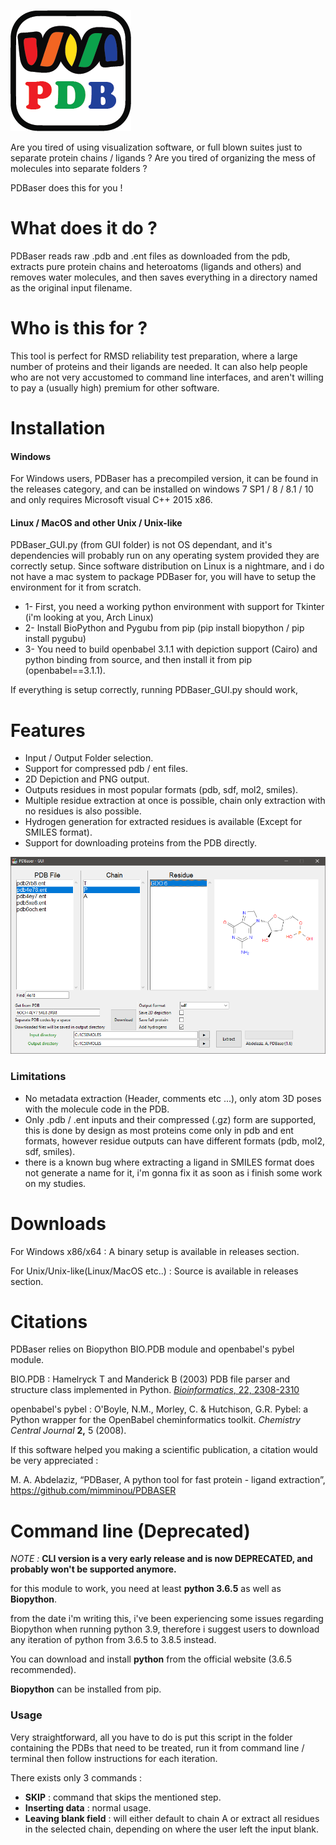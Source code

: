 ![mainicon](GUI/icon.png?raw=true)

Are you tired of using visualization software, or full blown suites just to separate protein chains / ligands ?
Are you tired of organizing the mess of molecules into separate folders ?

PDBaser does this for you !


# What does it do ?

PDBaser reads raw .pdb and .ent files as downloaded from the pdb, extracts pure protein chains and heteroatoms (ligands and others) and removes water molecules, and then saves everything in a directory named as the original input filename.

# Who is this for ?

This tool is perfect for RMSD reliability test preparation, where a large number of proteins and their ligands are needed. It can also help people who are not very accustomed to command line interfaces, and aren't willing to pay a (usually high) premium for other software.


# Installation

#### Windows

For Windows users, PDBaser has a precompiled version, it can be found in the releases category, and can be installed on windows 7 SP1 / 8 / 8.1 / 10 and only requires Microsoft visual C++ 2015 x86.

#### Linux / MacOS and other Unix / Unix-like

PDBaser_GUI.py (from GUI folder) is not OS dependant, and it's dependencies will probably run on any operating system provided they are correctly setup.
Since software distribution on Linux is a nightmare, and i do not have a mac system to package PDBaser for, you will have to setup the environment for it from scratch.

- 1- First, you need a working python environment with support for Tkinter (i'm looking at you, Arch Linux)
- 2- Install BioPython and Pygubu from pip (pip install biopython / pip install pygubu)
- 3- You need to build openbabel 3.1.1 with depiction support (Cairo) and python binding from source, and then install it from pip (openbabel==3.1.1). 


If everything is setup correctly, running PDBaser_GUI.py should work,

# Features

- Input / Output Folder selection.
- Support for compressed pdb / ent files.
- 2D Depiction and PNG output.
- Outputs residues in most popular formats (pdb, sdf, mol2, smiles).
- Multiple residue extraction at once is possible, chain only extraction with no residues is also possible.
- Hydrogen generation for extracted residues is available (Except for SMILES format).
- Support for downloading proteins from the PDB directly.

![Screenshot](GUI/pdbaser.PNG?raw=true)

### Limitations

- No metadata extraction (Header, comments etc ...), only atom 3D poses with the molecule code in the PDB.
- Only .pdb / .ent inputs and their compressed (.gz) form are supported, this is done by design as most proteins come only in pdb and ent formats, however residue outputs can have different formats (pdb, mol2, sdf, smiles).
- there is a known bug where extracting a ligand in SMILES format does not generate a name for it, i'm gonna fix it as soon as i finish some work on my studies.

  

# Downloads

For Windows x86/x64 : A binary setup is available in releases section.


For Unix/Unix-like(Linux/MacOS etc..) : Source is available in releases section.


# Citations

PDBaser relies on Biopython BIO.PDB module and openbabel's pybel module.

BIO.PDB : Hamelryck T and Manderick B (2003) PDB file parser and structure class implemented in Python. [*Bioinformatics*, 22, 2308-2310](http://dx.doi.org/10.1093/bioinformatics/btg299)

openbabel's pybel : O'Boyle, N.M., Morley, C. & Hutchison, G.R. Pybel: a Python wrapper for the OpenBabel cheminformatics toolkit. *Chemistry Central Journal* **2,** 5 (2008).



If this software helped you making a scientific publication, a citation would be very appreciated :

M. A. Abdelaziz, “PDBaser, A python tool for fast protein - ligand extraction”, https://github.com/mimminou/PDBASER






# Command line (Deprecated)

*NOTE :* **CLI version is a very early release and is now DEPRECATED, and probably won't be supported anymore.**

for this module to work, you need at least **python 3.6.5** as well as **Biopython**.

from the date i'm writing this, i've been experiencing some issues regarding Biopython when running python 3.9, therefore i suggest users to download any iteration of python from 3.6.5 to 3.8.5 instead.

You can download and install **python** from the official website (3.6.5 recommended).

**Biopython** can be installed from pip.



### Usage

Very straightforward, all you have to do is put this script in the folder containing the PDBs that need to be treated, run it from command line / terminal then follow instructions for each iteration.

There exists only 3 commands :

- **SKIP** : command that skips the mentioned step.
- **Inserting data** : normal usage.
- **Leaving blank field** : will either default to chain A or extract all residues in the selected chain, depending on where the user left the input blank.

